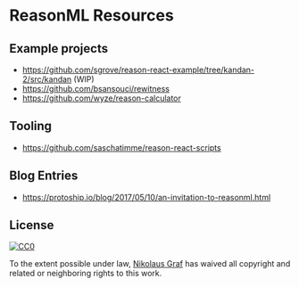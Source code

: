 # ReasonML Resources

## Example projects

- https://github.com/sgrove/reason-react-example/tree/kandan-2/src/kandan (WIP)
- https://github.com/bsansouci/rewitness
- https://github.com/wyze/reason-calculator

## Tooling

- https://github.com/saschatimme/reason-react-scripts


## Blog Entries

- https://protoship.io/blog/2017/05/10/an-invitation-to-reasonml.html

## License

[![CC0](http://mirrors.creativecommons.org/presskit/buttons/88x31/svg/cc-zero.svg)](https://creativecommons.org/publicdomain/zero/1.0/)

To the extent possible under law, [Nikolaus Graf](https://github.com/nikgraf/) has waived all copyright and related or neighboring rights to this work.
